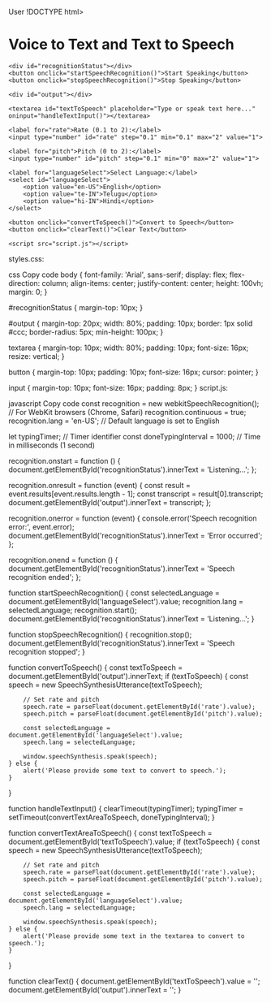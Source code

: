 User
!DOCTYPE html>
<html lang="en">
<head>
    <meta charset="UTF-8">
    <meta name="viewport" content="width=device-width, initial-scale=1.0">
    <title>Voice to Text and Text to Speech</title>
    <link rel="stylesheet" href="styles.css">
</head>
<body>
    <h1>Voice to Text and Text to Speech</h1>
    
    <div id="recognitionStatus"></div>
    <button onclick="startSpeechRecognition()">Start Speaking</button>
    <button onclick="stopSpeechRecognition()">Stop Speaking</button>
    
    <div id="output"></div>

    <textarea id="textToSpeech" placeholder="Type or speak text here..." oninput="handleTextInput()"></textarea>

    <label for="rate">Rate (0.1 to 2):</label>
    <input type="number" id="rate" step="0.1" min="0.1" max="2" value="1">

    <label for="pitch">Pitch (0 to 2):</label>
    <input type="number" id="pitch" step="0.1" min="0" max="2" value="1">

    <label for="languageSelect">Select Language:</label>
    <select id="languageSelect">
        <option value="en-US">English</option>
        <option value="te-IN">Telugu</option>
        <option value="hi-IN">Hindi</option>
    </select>

    <button onclick="convertToSpeech()">Convert to Speech</button>
    <button onclick="clearText()">Clear Text</button>

    <script src="script.js"></script>
</body>
</html>
styles.css:

css
Copy code
body {
    font-family: 'Arial', sans-serif;
    display: flex;
    flex-direction: column;
    align-items: center;
    justify-content: center;
    height: 100vh;
    margin: 0;
}

#recognitionStatus {
    margin-top: 10px;
}

#output {
    margin-top: 20px;
    width: 80%;
    padding: 10px;
    border: 1px solid #ccc;
    border-radius: 5px;
    min-height: 100px;
}

textarea {
    margin-top: 10px;
    width: 80%;
    padding: 10px;
    font-size: 16px;
    resize: vertical;
}

button {
    margin-top: 10px;
    padding: 10px;
    font-size: 16px;
    cursor: pointer;
}

input {
    margin-top: 10px;
    font-size: 16px;
    padding: 8px;
}
script.js:

javascript
Copy code
const recognition = new webkitSpeechRecognition(); // For WebKit browsers (Chrome, Safari)
recognition.continuous = true;
recognition.lang = 'en-US'; // Default language is set to English

let typingTimer;  // Timer identifier
const doneTypingInterval = 1000;  // Time in milliseconds (1 second)

recognition.onstart = function () {
    document.getElementById('recognitionStatus').innerText = 'Listening...';
};

recognition.onresult = function (event) {
    const result = event.results[event.results.length - 1];
    const transcript = result[0].transcript;
    document.getElementById('output').innerText = transcript;
};

recognition.onerror = function (event) {
    console.error('Speech recognition error:', event.error);
    document.getElementById('recognitionStatus').innerText = 'Error occurred';
};

recognition.onend = function () {
    document.getElementById('recognitionStatus').innerText = 'Speech recognition ended';
};

function startSpeechRecognition() {
    const selectedLanguage = document.getElementById('languageSelect').value;
    recognition.lang = selectedLanguage;
    recognition.start();
    document.getElementById('recognitionStatus').innerText = 'Listening...';
}

function stopSpeechRecognition() {
    recognition.stop();
    document.getElementById('recognitionStatus').innerText = 'Speech recognition stopped';
}

function convertToSpeech() {
    const textToSpeech = document.getElementById('output').innerText;
    if (textToSpeech) {
        const speech = new SpeechSynthesisUtterance(textToSpeech);

        // Set rate and pitch
        speech.rate = parseFloat(document.getElementById('rate').value);
        speech.pitch = parseFloat(document.getElementById('pitch').value);

        const selectedLanguage = document.getElementById('languageSelect').value;
        speech.lang = selectedLanguage;

        window.speechSynthesis.speak(speech);
    } else {
        alert('Please provide some text to convert to speech.');
    }
}

function handleTextInput() {
    clearTimeout(typingTimer);
    typingTimer = setTimeout(convertTextAreaToSpeech, doneTypingInterval);
}

function convertTextAreaToSpeech() {
    const textToSpeech = document.getElementById('textToSpeech').value;
    if (textToSpeech) {
        const speech = new SpeechSynthesisUtterance(textToSpeech);

        // Set rate and pitch
        speech.rate = parseFloat(document.getElementById('rate').value);
        speech.pitch = parseFloat(document.getElementById('pitch').value);

        const selectedLanguage = document.getElementById('languageSelect').value;
        speech.lang = selectedLanguage;

        window.speechSynthesis.speak(speech);
    } else {
        alert('Please provide some text in the textarea to convert to speech.');
    }
}

function clearText() {
    document.getElementById('textToSpeech').value = '';
    document.getElementById('output').innerText = '';
}
